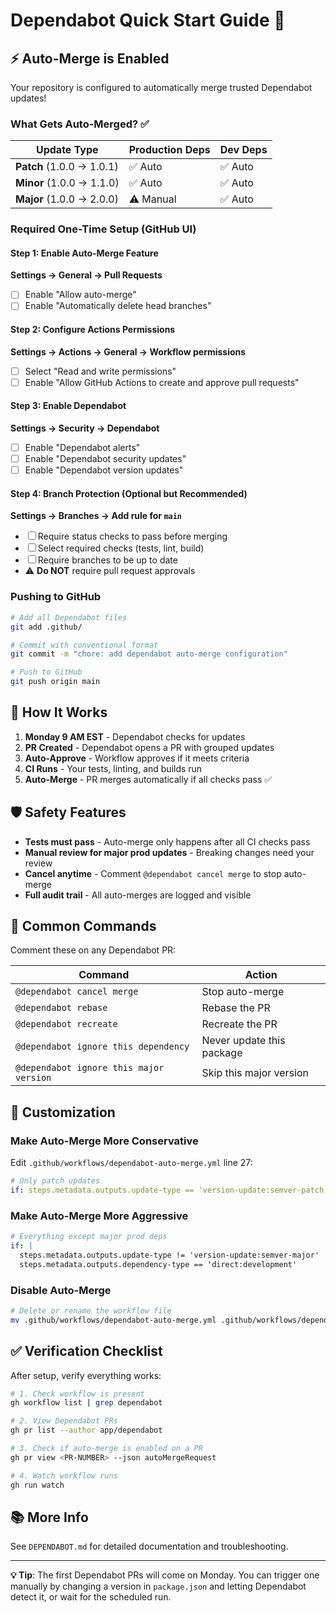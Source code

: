 # Dependabot Quick Start Guide 🚀

## ⚡ Auto-Merge is Enabled

Your repository is configured to automatically merge trusted Dependabot updates!

### What Gets Auto-Merged? ✅

| Update Type               | Production Deps | Dev Deps |
| ------------------------- | --------------- | -------- |
| **Patch** (1.0.0 → 1.0.1) | ✅ Auto         | ✅ Auto  |
| **Minor** (1.0.0 → 1.1.0) | ✅ Auto         | ✅ Auto  |
| **Major** (1.0.0 → 2.0.0) | ⚠️ Manual       | ✅ Auto  |

### Required One-Time Setup (GitHub UI)

#### Step 1: Enable Auto-Merge Feature

**Settings → General → Pull Requests**

- ☐ Enable "Allow auto-merge"
- ☐ Enable "Automatically delete head branches"

#### Step 2: Configure Actions Permissions

**Settings → Actions → General → Workflow permissions**

- ☐ Select "Read and write permissions"
- ☐ Enable "Allow GitHub Actions to create and approve pull requests"

#### Step 3: Enable Dependabot

**Settings → Security → Dependabot**

- ☐ Enable "Dependabot alerts"
- ☐ Enable "Dependabot security updates"
- ☐ Enable "Dependabot version updates"

#### Step 4: Branch Protection (Optional but Recommended)

**Settings → Branches → Add rule for `main`**

- ☐ Require status checks to pass before merging
- ☐ Select required checks (tests, lint, build)
- ☐ Require branches to be up to date
- ⚠️ **Do NOT** require pull request approvals

### Pushing to GitHub

```bash
# Add all Dependabot files
git add .github/

# Commit with conventional format
git commit -m "chore: add dependabot auto-merge configuration"

# Push to GitHub
git push origin main
```

## 🎯 How It Works

1. **Monday 9 AM EST** - Dependabot checks for updates
2. **PR Created** - Dependabot opens a PR with grouped updates
3. **Auto-Approve** - Workflow approves if it meets criteria
4. **CI Runs** - Your tests, linting, and builds run
5. **Auto-Merge** - PR merges automatically if all checks pass ✅

## 🛡️ Safety Features

- **Tests must pass** - Auto-merge only happens after all CI checks pass
- **Manual review for major prod updates** - Breaking changes need your review
- **Cancel anytime** - Comment `@dependabot cancel merge` to stop auto-merge
- **Full audit trail** - All auto-merges are logged and visible

## 📝 Common Commands

Comment these on any Dependabot PR:

| Command                                 | Action                    |
| --------------------------------------- | ------------------------- |
| `@dependabot cancel merge`              | Stop auto-merge           |
| `@dependabot rebase`                    | Rebase the PR             |
| `@dependabot recreate`                  | Recreate the PR           |
| `@dependabot ignore this dependency`    | Never update this package |
| `@dependabot ignore this major version` | Skip this major version   |

## 🔧 Customization

### Make Auto-Merge More Conservative

Edit `.github/workflows/dependabot-auto-merge.yml` line 27:

```yaml
# Only patch updates
if: steps.metadata.outputs.update-type == 'version-update:semver-patch'
```

### Make Auto-Merge More Aggressive

```yaml
# Everything except major prod deps
if: |
  steps.metadata.outputs.update-type != 'version-update:semver-major' ||
  steps.metadata.outputs.dependency-type == 'direct:development'
```

### Disable Auto-Merge

```bash
# Delete or rename the workflow file
mv .github/workflows/dependabot-auto-merge.yml .github/workflows/dependabot-auto-merge.yml.disabled
```

## ✅ Verification Checklist

After setup, verify everything works:

```bash
# 1. Check workflow is present
gh workflow list | grep dependabot

# 2. View Dependabot PRs
gh pr list --author app/dependabot

# 3. Check if auto-merge is enabled on a PR
gh pr view <PR-NUMBER> --json autoMergeRequest

# 4. Watch workflow runs
gh run watch
```

## 📚 More Info

See `DEPENDABOT.md` for detailed documentation and troubleshooting.

---

**💡 Tip**: The first Dependabot PRs will come on Monday. You can trigger one manually by changing a version in `package.json` and letting Dependabot detect it, or wait for the scheduled run.

